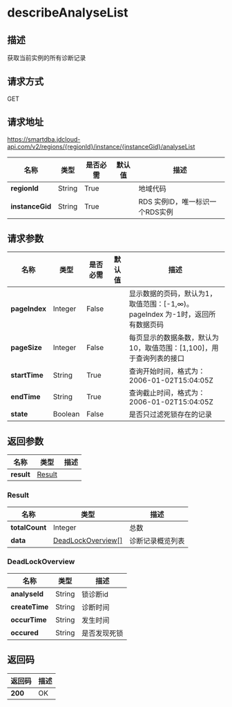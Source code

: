 # describeAnalyseList


## 描述
获取当前实例的所有诊断记录

## 请求方式
GET

## 请求地址
https://smartdba.jdcloud-api.com/v2/regions/{regionId}/instance/{instanceGid}/analyseList

|名称|类型|是否必需|默认值|描述|
|---|---|---|---|---|
|**regionId**|String|True| |地域代码|
|**instanceGid**|String|True| |RDS 实例ID，唯一标识一个RDS实例|

## 请求参数
|名称|类型|是否必需|默认值|描述|
|---|---|---|---|---|
|**pageIndex**|Integer|False| |显示数据的页码，默认为1，取值范围：[-1,∞)。pageIndex 为-1时，返回所有数据页码|
|**pageSize**|Integer|False| |每页显示的数据条数，默认为10，取值范围：[1,100]，用于查询列表的接口|
|**startTime**|String|True| |查询开始时间，格式为：2006-01-02T15:04:05Z|
|**endTime**|String|True| |查询截止时间，格式为：2006-01-02T15:04:05Z|
|**state**|Boolean|False| |是否只过滤死锁存在的记录|


## 返回参数
|名称|类型|描述|
|---|---|---|
|**result**|[Result](#result)| |

### <div id="Result">Result</div>
|名称|类型|描述|
|---|---|---|
|**totalCount**|Integer|总数|
|**data**|[DeadLockOverview[]](#deadlockoverview)|诊断记录概览列表|
### <div id="DeadLockOverview">DeadLockOverview</div>
|名称|类型|描述|
|---|---|---|
|**analyseId**|String|锁诊断id|
|**createTime**|String|诊断时间|
|**occurTime**|String|发生时间|
|**occured**|String|是否发现死锁|

## 返回码
|返回码|描述|
|---|---|
|**200**|OK|
